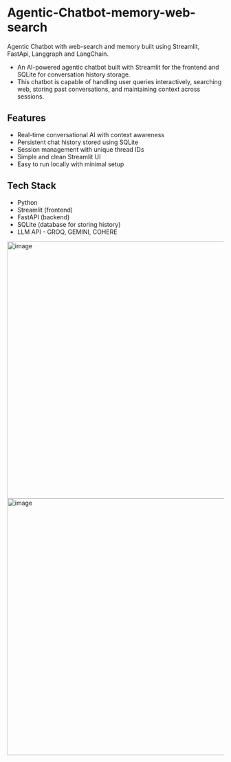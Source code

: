 # Agentic-Chatbot-memory-web-search
Agentic Chatbot with web-search and memory built using Streamlit, FastApi, Langgraph and LangChain.
- An AI-powered agentic chatbot built with Streamlit for the frontend and SQLite for conversation history storage.
- This chatbot is capable of handling user queries interactively, searching web, storing past conversations, and maintaining context across sessions.

## Features

- Real-time conversational AI with context awareness
- Persistent chat history stored using SQLite
- Session management with unique thread IDs
- Simple and clean Streamlit UI
- Easy to run locally with minimal setup

## Tech Stack

- Python
- Streamlit (frontend)
- FastAPI (backend)
- SQLite (database for storing history)
- LLM API - GROQ, GEMINI, COHERE

<img width="1365" height="596" alt="image" src="https://github.com/user-attachments/assets/35c4ff4e-8b97-449f-9ea1-ead83d713d1c" />
<img width="1365" height="596" alt="image" src="https://github.com/user-attachments/assets/accca9c2-2101-459d-9358-2535208cb137" />
